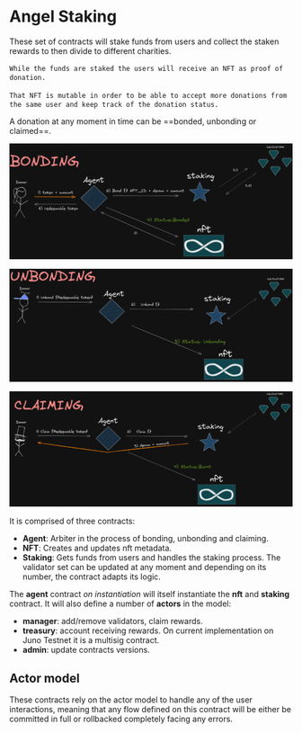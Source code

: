 # Angel Staking

These set of contracts will stake funds from users and collect the staken rewards to then divide to different charities.

    While the funds are staked the users will receive an NFT as proof of donation. 
    
    That NFT is mutable in order to be able to accept more donations from the same user and keep track of the donation status. 
    
A donation at any moment in time can be ==bonded, unbonding or claimed==.

![alt text](./images/bonding.png "Bonding")

![alt text](./images/unbonding.png "Unbonding")

![alt text](./images/claiming.png "Claimed")


It is comprised of three contracts:
- **Agent**: Arbiter in the process of bonding, unbonding and claiming.
- **NFT**: Creates and updates nft metadata.
- **Staking**: Gets funds from users and handles the staking process. The validator set can be updated at any moment and depending on its number, the contract adapts its logic.

The **agent** contract *on instantiation* will itself instantiate the **nft** and **staking** contract. It will also define a number of **actors** in the model:

- **manager**: add/remove validators, claim rewards.
- **treasury**: account receiving rewards. On current implementation on Juno Testnet it is a multisig contract.
- **admin**: update contracts versions.


## Actor model

These contracts rely on the actor model to handle any of the user interactions, meaning that any flow defined on this contract will be either be committed in full or rollbacked completely facing any errors.
